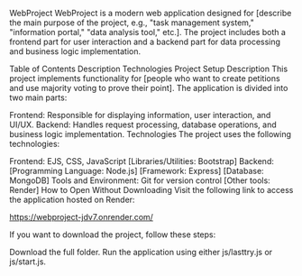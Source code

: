 WebProject
WebProject is a modern web application designed for [describe the main purpose of the project, e.g., "task management system," "information portal," "data analysis tool," etc.]. The project includes both a frontend part for user interaction and a backend part for data processing and business logic implementation.

Table of Contents
Description
Technologies
Project Setup
Description
This project implements functionality for [people who want to create petitions and use majority voting to prove their point]. The application is divided into two main parts:

Frontend: Responsible for displaying information, user interaction, and UI/UX.
Backend: Handles request processing, database operations, and business logic implementation.
Technologies
The project uses the following technologies:

Frontend:
EJS, CSS, JavaScript
[Libraries/Utilities: Bootstrap]
Backend:
[Programming Language: Node.js]
[Framework: Express]
[Database: MongoDB]
Tools and Environment:
Git for version control
[Other tools: Render]
How to Open Without Downloading
Visit the following link to access the application hosted on Render:

https://webproject-jdv7.onrender.com/

If you want to download the project, follow these steps:

Download the full folder.
Run the application using either js/lasttry.js or js/start.js.
